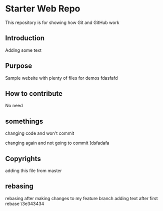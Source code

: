 # Starter Web Repo

This repository is for showing how Git and GitHub work

## Introduction

Adding some text

## Purpose

Sample website with plenty of files for demos
fdasfafd


## How to contribute
No need

## somethings

changing code and won't commit

changing again and not going to commit
]dsfadafa

## Copyrights
adding this file from master

## rebasing
rebasing after making changes to my feature branch
adding text after first rebase
\3e343434
